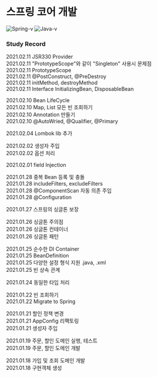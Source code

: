 # 스프링 코어 개발

![Spring-v](https://img.shields.io/badge/Spring-v2.4.1-brightgreen)
![Java-v](https://img.shields.io/badge/Java-v11.0.8-blue)

### Study Record

2021.02.11 JSR330 Provider<br>
2021.02.11 "PrototypeScope"와 같이 "Singleton" 사용시 문제점<br>
2021.02.11 PrototypeScope<br>
2021.02.11 @PostConstruct, @PreDestroy<br>
2021.02.11 initMethod, destroyMethod<br>
2021.02.11 Interface InitializingBean, DisposableBean

2021.02.10 Bean LifeCycle<br>
2021.02.10 Map, List 모든 빈 조회하기<br>
2021.02.10 Annotation 만들기<br>
2021.02.10 @AutoWried, @Qualifier, @Primary

2021.02.04 Lombok lib 추가

2021.02.02 생성자 주입<br>
2021.02.02 옵션 처리

2021.02.01 field Injection

2021.01.28 중복 Bean 등록 및 충돌<br>
2021.01.28 includeFilters, excludeFilters<br>
2021.01.28 @ComponentScan 자동 의존 주입<br>
2021.01.28 @Configuration

2021.01.27 스프링의 싱글톤 보장

2021.01.26 싱글톤 주의점<br>
2021.01.26 싱글톤 컨테이너<br>
2021.01.26 싱글톤 패턴

2021.01.25 순수한 DI Container<br>
2021.01.25 BeanDefinition<br>
2021.01.25 다양한 설정 형식 지원 .java, .xml<br>
2021.01.25 빈 상속 관계

2021.01.24 동일한 타입 처리

2021.01.22 빈 조회하기<br>
2021.01.22 Migrate to Spring

2021.01.21 할인 정책 변경<br>
2021.01.21 AppConfig 리팩토링<br>
2021.01.21 생성자 주입

2021.01.19 주문, 할인 도메인 실행, 테스트<br>
2021.01.19 주문, 할인 도메인 개발

2021.01.18 가입 및 조회 도메인 개발<br>
2021.01.18 구현객체 생성